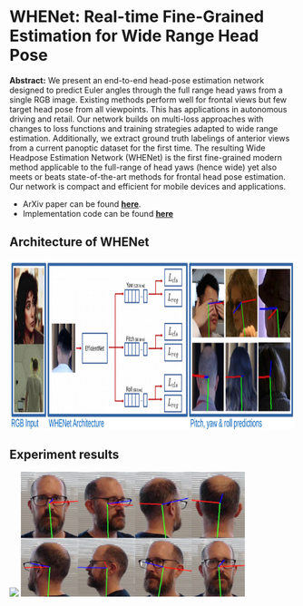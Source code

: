 WHENet: Real-time Fine-Grained Estimation for Wide Range Head Pose
===
**Abstract:** We present an end-to-end head-pose estimation network designed to predict Euler
angles through the full range head yaws from a single RGB image. Existing methods
perform well for frontal views but few target head pose from all viewpoints. This has
applications in autonomous driving and retail. Our network builds on multi-loss approaches
with changes to loss functions and training strategies adapted to wide range
estimation. Additionally, we extract ground truth labelings of anterior views from a
current panoptic dataset for the first time. The resulting Wide Headpose Estimation Network
(WHENet) is the first fine-grained modern method applicable to the full-range of
head yaws (hence wide) yet also meets or beats state-of-the-art methods for frontal head
pose estimation. Our network is compact and efficient for mobile devices and applications.
* ArXiv paper can be found [**here**](https://arxiv.org/abs/2005.10353).
* Implementation code can be found [**here**](https://github.com/Atlas200dk/sample-headposeestimation-WHENet)

## Architecture of WHENet
<img src=readme_imgs/README.JPG height="300"/> 

## Experiment results
<img src=readme_imgs/video.gif height="220"/> <img src=readme_imgs/turn.JPG height="220"/> 







